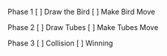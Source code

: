 Phase 1
[ ] Draw the Bird
[ ] Make Bird Move

Phase 2 
[ ] Draw Tubes
[ ] Make Tubes Move

Phase 3
[ ] Collision
[ ] Winning